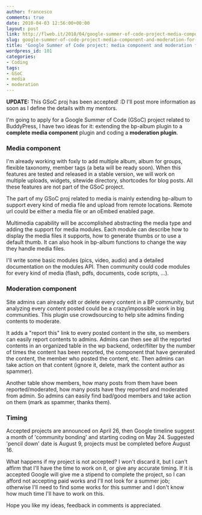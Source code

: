```yaml
---
author: francesco
comments: true
date: 2010-04-03 12:56:00+00:00
layout: post
link: http://flweb.it/2010/04/google-summer-of-code-project-media-component-and-moderation-for-buddypress/
slug: google-summer-of-code-project-media-component-and-moderation-for-buddypress
title: 'Google Summer of Code project: media component and moderation for BuddyPress'
wordpress_id: 101
categories:
- Coding
tags:
- GSoC
- media
- moderation
---
```


**UPDATE:** This GSoC proj has been accepted! :D I'll post more information as soon as I define the details with my mentors.

I'm going to apply for a Google Summer of Code (GSoC) project related to BuddyPress, I have two ideas for it: extending the bp-album plugin to a **complete media component** plugin and coding a **moderation plugin**.


### Media component


I'm already working with foxly to add multiple album, album for groups, flexible taxonomy, member tags (a beta will be ready soon). When this features are tested and released in a stable version, we will work on multiple uploads, widgets, sitewide directory, shortcodes for blog posts. All these features are not part of the GSoC project.

The part of my GSoC proj related to media is mainly extending bp-album to support every kind of media file and upload from remote locations. Remote url could be either a media file or an oEmbed enabled page.

Multimedia capability will be accomplished abstracting the media type and adding the support for media modules. Each module can describe how to display the media files it supports, how to generate thumbs or to use a default thumb. It can also hook in bp-album functions to change the way they handle media files.

I'll write some basic modules (pics, video, audio) and a detailed documentation on the modules API. Then community could code modules for every kind of media (flash, pdfs, documents, code scripts, ...).


### Moderation component


Site admins can already edit or delete every content in a BP community, but analyzing every content posted could be a crazy/impossible work in big communities. This plugin use crowdsourcing to help site admins finding contents to moderate.

It adds a "report this" link to every posted content in the site, so members can easily report contents to admins. Admins can then see all the reported contents in an organized table in the wp backend, order/filter by the number of times the content has been reported, the component that have generated the content, the member who posted the content, etc. Then admins can take action on that content (ignore it, delete, mark the content author as spammer).

Another table show members, how many posts from them have been reported/moderated, how many posts have they reported and moderated from admin. So admins can easily find bad/good members and take action on them (mark as spammer, thanks them).


### Timing


Accepted projects are announced on April 26, then Google timeline suggest a month of 'community bonding' and starting coding on May 24. Suggested 'pencil down' date is August 9, projects must be completed before August 16.

What happens if my project is not accepted? I won't discard it, but I can't affirm that I'll have the time to work on it, or give any accurate timing. If it is accepted Google will give me a stipend to complete the project, so I can afford not accepting paid works and I'll not look for a summer job; otherwise I'll need to find some works for this summer and I don't know how much time I'll have to work on this.

Hope you like my ideas, feedback in comments is appreciated.
